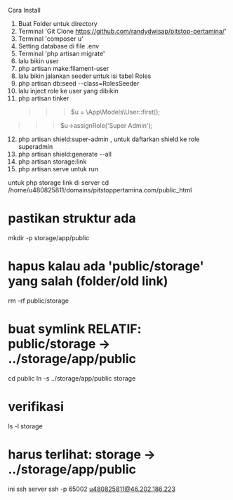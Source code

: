 Cara Install

1. Buat Folder untuk directory
2. Terminal 'Git Clone https://github.com/randydwisap/pitstop-pertamina/'
3. Terminal 'composer u'
4. Setting database di file .env
5. Terminal 'php artisan migrate'
6. lalu bikin user
7. php artisan make:filament-user
8. lalu bikin jalankan seeder untuk isi tabel Roles
9. php artisan db:seed --class=RolesSeeder
10. lalu inject role ke user yang dibikin
11. php artisan tinker
    > > > $u = \App\Models\User::first();
>>> $u->assignRole('Super Admin');
12. php artisan shield:super-admin , untuk daftarkan shield ke role superadmin
13. php artisan shield:generate --all
14. php artisan storage:link
15. php artisan serve untuk run


untuk php storage link di server
cd /home/u480825811/domains/pitstoppertamina.com/public_html

# pastikan struktur ada
mkdir -p storage/app/public

# hapus kalau ada 'public/storage' yang salah (folder/old link)
rm -rf public/storage

# buat symlink RELATIF: public/storage -> ../storage/app/public
cd public
ln -s ../storage/app/public storage

# verifikasi
ls -l storage
# harus terlihat: storage -> ../storage/app/public


ini ssh server
ssh -p 65002 u480825811@46.202.186.223